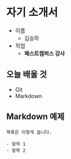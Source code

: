 # 자기 소개서

- 이름
  - 김승하
- 직업
  - **패스트캠퍼스 강사**

## 오늘 배울 것

- Git
- Markdown

## Markdown 예제

```
목록은 이렇게 씁니다.

- 항목 1
- 항목 2
```
